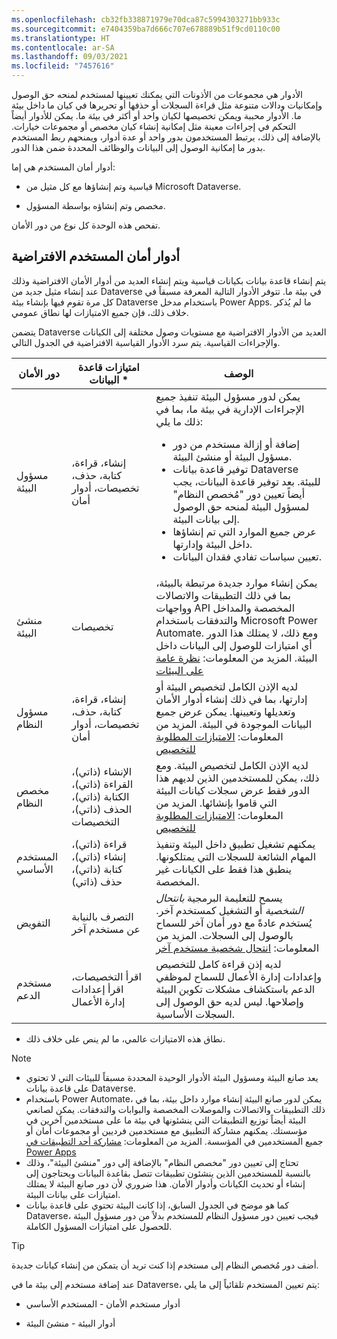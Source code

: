 ```yaml
---
ms.openlocfilehash: cb32fb338871979e70dca87c5994303271bb933c
ms.sourcegitcommit: e7404359ba7d666c707e678889b51f9cd0110c00
ms.translationtype: HT
ms.contentlocale: ar-SA
ms.lasthandoff: 09/03/2021
ms.locfileid: "7457616"
---
```

الأدوار هي مجموعات من الأذونات التي يمكنك تعيينها لمستخدم لمنحه حق الوصول وإمكانيات ودالات متنوعة مثل قراءة السجلات أو حذفها أو تحريرها في كيان ما داخل بيئة ما. الأدوار محببة ويمكن تخصيصها لكيان واحد أو أكثر في بيئة ما.
يمكن للأدوار أيضاً التحكم في إجراءات معينة مثل إمكانية إنشاء كيان مخصص أو مجموعات خيارات. بالإضافة إلى ذلك، يرتبط المستخدمون بدور واحد أو عدة أدوار، ويمنحهم ربط المستخدم بدور ما إمكانية الوصول إلى البيانات والوظائف المحددة ضمن هذا الدور.

أدوار أمان المستخدم هي إما:

-   قياسية وتم إنشاؤها مع كل مثيل من Microsoft Dataverse.

-   مخصص وتم إنشاؤه بواسطة المسؤول.

تفحص هذه الوحدة كل نوع من دور الأمان.

## <a name="default-user-security-roles"></a>أدوار أمان المستخدم الافتراضية

يتم إنشاء قاعدة بيانات بكيانات قياسية ويتم إنشاء العديد من أدوار الأمان الافتراضية وذلك عند إنشاء مثيل جديد من Dataverse في بيئة ما. تتوفر الأدوار التالية المعرفة مسبقاً في كل مرة تقوم فيها بإنشاء بيئة Dataverse باستخدام مدخل Power Apps. ما لم يُذكر خلاف ذلك، فإن جميع الامتيازات لها نطاق عمومي.

يتضمن Dataverse العديد من الأدوار الافتراضية مع مستويات وصول مختلفة إلى الكيانات والإجراءات القياسية. يتم سرد الأدوار القياسية الافتراضية في الجدول التالي.

| دور الأمان  | امتيازات قاعدة البيانات *  | الوصف |
|---------|---------|---------|
| مسؤول البيئة     |  إنشاء، قراءة، كتابة، حذف، تخصيصات، أدوار أمان       | يمكن لدور مسؤول البيئة تنفيذ جميع الإجراءات الإدارية في بيئة ما، بما في ذلك ما يلي: <br /><ul><li>إضافة أو إزالة مستخدم من دور مسؤول البيئة أو منشئ البيئة.</li><li>توفير قاعدة بيانات Dataverse للبيئة. بعد توفير قاعدة البيانات، يجب أيضاً تعيين دور "مُخصص النظام" لمسؤول البيئة لمنحه حق الوصول إلى بيانات البيئة.</li><li>عرض جميع الموارد التي تم إنشاؤها داخل البيئة وإدارتها.</li><li>تعيين سياسات تفادي فقدان البيانات. 
| منشئ البيئة     |  تخصيصات       | يمكن إنشاء موارد جديدة مرتبطة بالبيئة، بما في ذلك التطبيقات والاتصالات وواجهات API المخصصة والمداخل والتدفقات باستخدام Microsoft Power Automate. ومع ذلك، لا يمتلك هذا الدور أي امتيازات للوصول إلى البيانات داخل البيئة. المزيد من المعلومات: [نظرة عامة على البيئات](/power-platform/admin/environments-overview/?azure-portal=true)        |
| مسؤول النظام     |  إنشاء، قراءة، كتابة، حذف، تخصيصات، أدوار أمان       | لديه الإذن الكامل لتخصيص البيئة أو إدارتها، بما في ذلك إنشاء أدوار الأمان وتعديلها وتعيينها. يمكن عرض جميع البيانات الموجودة في البيئة. المزيد من المعلومات: [الامتيازات المطلوبة للتخصيص](/dynamics365/customer-engagement/customize/privileges-required-customization/?azure-portal=true)        |
| مخصص النظام     | الإنشاء (ذاتي)، القراءة (ذاتي)، الكتابة (ذاتي)، الحذف (ذاتي)، التخصيصات         | لديه الإذن الكامل لتخصيص البيئة. ومع ذلك، يمكن للمستخدمين الذين لديهم هذا الدور فقط عرض سجلات كيانات البيئة التي قاموا بإنشائها. المزيد من المعلومات: [الامتيازات المطلوبة للتخصيص](/dynamics365/customer-engagement/customize/privileges-required-customization/?azure-portal=true)        |
| المستخدم الأساسي     |  قراءة (ذاتي)، إنشاء (ذاتي)، كتابة (ذاتي)، حذف (ذاتي)       | يمكنهم تشغيل تطبيق داخل البيئة وتنفيذ المهام الشائعة للسجلات التي يمتلكونها. ينطبق هذا فقط على الكيانات غير المخصصة.    |
| التفويض     | التصرف بالنيابة عن مستخدم آخر        | يسمح للتعليمة البرمجية *بانتحال الشخصية* أو التشغيل كمستخدم آخر.  يُستخدم عادةً مع دور أمان آخر للسماح بالوصول إلى السجلات. المزيد من المعلومات: [انتحال شخصية مستخدم آخر](/powerapps/developer/common-data-service/impersonate-another-user/?azure-portal=true)        |
| مستخدم الدعم | اقرأ التخصيصات، اقرأ إعدادات إدارة الأعمال      | لديه إذن قراءة كامل للتخصيص وإعدادات إدارة الأعمال للسماح لموظفي الدعم باستكشاف مشكلات تكوين البيئة وإصلاحها. ليس لديه حق الوصول إلى السجلات الأساسية.      |

* نطاق هذه الامتيازات عالمي، ما لم ينص على خلاف ذلك.

> [!NOTE]
> - يعد صانع البيئة ومسؤول البيئة الأدوار الوحيدة المحددة مسبقاً للبيئات التي لا تحتوي على قاعدة بيانات Dataverse. 
> - باستخدام Power Automate، يمكن لدور صانع البيئة إنشاء موارد داخل بيئة، بما في ذلك التطبيقات والاتصالات والموصلات المخصصة والبوابات والتدفقات. يمكن لصانعي البيئة أيضاً توزيع التطبيقات التي ينشئونها في بيئة ما على مستخدمين آخرين في مؤسستك. يمكنهم مشاركة التطبيق مع مستخدمين فرديين أو مجموعات أمان أو جميع المستخدمين في المؤسسة. المزيد من المعلومات: [مشاركة أحد التطبيقات في Power Apps](/powerapps/maker/canvas-apps/share-app/?azure-portal=true) 
> - تحتاج إلى تعيين دور "مخصص النظام" بالإضافة إلى دور "منشئ البيئة"، وذلك بالنسبة للمستخدمين الذين ينشئون تطبيقات تتصل بقاعدة البيانات ويحتاجون إلى إنشاء أو تحديث الكيانات وأدوار الأمان. هذا ضروري لأن دور صانع البيئة لا يمتلك امتيازات على بيانات البيئة. 
> - كما هو موضح في الجدول السابق، إذا كانت البيئة تحتوي على قاعدة بيانات Dataverse، فيجب تعيين دور مسؤول النظام للمستخدم بدلاً من دور مسؤول البيئة للحصول على امتيازات المسؤول الكاملة. 

> [!TIP]
> أضف دور مُخصص النظام إلى مستخدم إذا كنت تريد أن يتمكن من إنشاء كيانات جديدة.

عند إضافة مستخدم إلى بيئة ما في Dataverse، يتم تعيين المستخدم تلقائياً إلى ما يلي:

-   أدوار مستخدم الأمان - المستخدم الأساسي

-   أدوار البيئة - منشئ البيئة